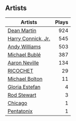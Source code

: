 ## Artists
Artists | Plays 
----- | -----: 
[Dean Martin](/artists/dean-martin-6555) | 924
[Harry Connick, Jr.](/artists/harry-connick-jr-41411) | 545
[Andy Williams](/artists/andy-williams-16425) | 503
[Michael Bublé](/artists/michael-buble-58319) | 387
[Aaron Neville](/artists/aaron-neville-384) | 134
[RICOCHET](/artists/ricochet-30404504) | 29
[Michael Bolton](/artists/michael-bolton-5090) | 11
[Gloria Estefan](/artists/gloria-estefan-31888) | 4
[Rod Stewart](/artists/rod-stewart-2202) | 3
[Chicago](/artists/chicago-5663) | 1
[Pentatonix](/artists/pentatonix-655231) | 1

